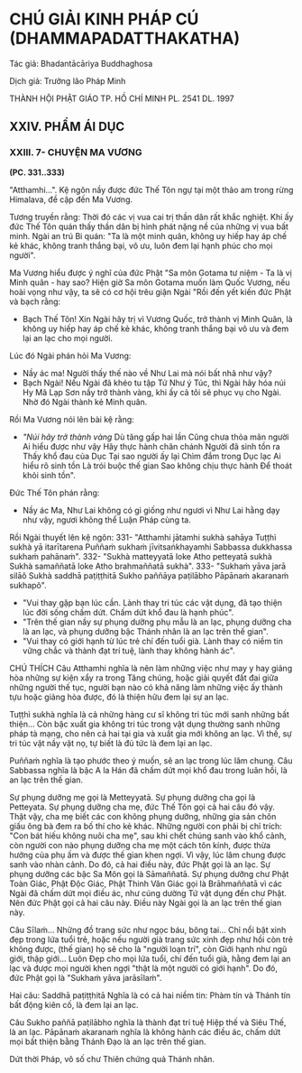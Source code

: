 # CHÚ GIẢI KINH PHÁP CÚ (DHAMMAPADATTHAKATHA)

Tác giả: Bhadantācāriya Buddhaghosa

Dịch giả: Trưởng lão Pháp Minh

THÀNH HỘI PHẬT GIÁO TP. HỒ CHÍ MINH
PL. 2541 DL. 1997

## XXIV. PHẨM ÁI DỤC

### XXIII. 7- CHUYỆN MA VƯƠNG

**(PC. 331..333)**

"Atthamhi...".
Kệ ngôn nầy được đức Thế Tôn ngự tại một thảo am trong rừng Himalava, đề cập đến Ma
Vương.

Tương truyền rằng: Thời đó các vị vua cai trị thần dân rất khắc nghiệt. Khi ấy đức Thế Tôn quán thấy thần dân bị hình phát nặng nề của những vị vua bất minh. Ngài an trú Bi quán: "Ta là một minh quân, không uy hiếp hay áp chế kẻ khác, không tranh thắng bại, vô ưu, luôn đem lại hạnh phúc cho mọi người".

Ma Vương hiểu được ý nghĩ của đức Phật "Sa môn Gotama tư niệm - Ta là vị Minh quân - hay sao? Hiện giờ Sa môn Gotama muốn làm Quốc Vương, nếu hoài vọng như vậy, ta sẽ có cơ hội trêu giận Ngài "Rồi đến yết kiến đức Phật và bạch rằng:

- Bạch Thế Tôn! Xin Ngài hãy trị vì Vương Quốc, trở thành vị Minh Quân, là không uy hiếp hay áp chế kẻ khác, không tranh thắng bại vô ưu và đem lại an lạc cho mọi người.

Lúc đó Ngài phán hỏi Ma Vương:

- Nầy ác ma! Người thấy thế nào về Như Lai mà nói bất nhã như vậy?
- Bạch Ngài! Nếu Ngài đã khéo tu tập Tứ Như ý Túc, thì Ngài hãy hóa núi Hy Mã Lạp Sơn nầy trở thành vàng, khi ấy cả tôi sẽ phục vụ cho Ngài. Nhờ đó Ngài thành kẻ Minh quân.

Rồi Ma Vương nói lên bài kệ rằng:

- _"Núi hãy trở thành vàng_
  Dù tăng gấp hai lần
  Cũng chưa thỏa mãn người
  Ai hiểu được như vậy
  Hãy thực hành chân chánh
  Người đã sinh tồn ra
  Thấy khổ đau của Dục
  Tại sao người ấy lại
  Chìm đắm trong Dục lạc
  Ai hiểu rõ sinh tồn
  Là trói buộc thế gian
  Sao không chịu thực hành Để thoát khỏi sinh tồn".

Đức Thế Tôn phán rằng:

- Nầy ác Ma, Như Lai không có gì giống như ngươi vì Như Lai hằng dạy như vậy, ngươi không thể Luận Pháp cùng ta.

Rồi Ngài thuyết lên kệ ngôn: 331- "Atthamhi jātamhi sukhà sahāya
Tuṭṭhì sukhà yā itarītarena
Puññaṁ sukhaṁ jīvitsaṅkhayamhi
Sabbassa dukkhassa sukhaṁ pahānaṁ". 332- "Sukhà matteyyatā loke
Atho petteyatā sukhà
Sukhà samaññatā loke
Atho brahmaññatā sukhà". 333- "Sukhaṁ yāva jarā silāô
Sukhà saddhā paṭiṭṭhitā
Sukho paññāya paṭilābho
Pāpānaṁ akaranaṁ sukhapô".

- "Vui thay gặp bạn lúc cần. Lành thay tri túc các vật dụng, đã tạo thiện lúc đời sống chấm dứt.
  Chấm dứt khổ đau là hạnh phúc".
- "Trên thế gian nầy sự phụng dưỡng phụ mẫu là an lạc, phụng dưỡng cha là an lạc, và phụng dưỡng bậc Thánh nhân là an lạc trên thế gian".
- "Vui thay có giới hạnh từ lúc trẻ chí đến tuổi già. Lành thay có niềm tin vững chắc và thành đạt trí tuệ, lành thay không hành ác".

CHÚ THÍCH
Câu Atthamhi nghĩa là nên làm những việc như may y hay giảng hòa những sự kiện xẩy ra trong
Tăng chúng, hoặc giải quyết đất đai giữa những người thế tục, người bạn nào có khả năng làm những việc ấy thành tựu hoặc giảng hòa được, đó là thiện hữu đem lại sự an lạc.

Tuṭṭhì sukhà nghĩa là cả những hàng cư sĩ không tri túc mới sanh những bất thiện... Còn bậc xuất gia không tri túc trong vật dụng thường sanh những pháp tà mạng, cho nên cả hai tại gia và xuất gia mới không an lạc. Vì thế, sự tri túc vật nầy vật nọ, tự biết là đủ tức là đem lại an lạc.

Puññaṁ nghĩa là tạo phước theo ý muốn, sẽ an lạc trong lúc lâm chung.
Câu Sabbassa nghĩa là bậc A la Hán đã chấm dứt mọi khổ đau trong luân hồi, là an lạc trên thế gian.

Sự phụng dưỡng mẹ gọi là Metteyyatā.
Sự phụng dưỡng cha gọi là Petteyata.
Sự phụng dưỡng cha mẹ, đức Thế Tôn gọi cả hai câu đó vậy. Thật vậy, cha mẹ biết các con không phụng dưỡng, những gia sản chôn giấu ông bà đem ra bố thí cho kẻ khác. Những người con phải bị chỉ trích: "Con bát hiếu không nuôi cha mẹ", sau khi chết chúng sanh vào khổ cảnh, còn người con nào phụng dưỡng cha mẹ một cách tôn kính, được thừa hưởng của phụ ấm và được thế gian khen ngợi. Vì vậy, lúc lâm chung được sanh vào nhàn cảnh. Do đó, cả hai điều này, đức Phật gọi là an lạc. Sự phụng dưỡng các bậc Sa Môn gọi là Sāmaññatā. Sự phụng dưỡng chư Phật Toàn Giác,
Phật Độc Giác, Phật Thinh Văn Giác gọi là Brāhmaññatā vì các Ngài đã chấm dứt mọi điều ác, như cúng dường Tứ vật dụng đến chư Phật. Nên đức Phật gọi cả hai câu này. Điều này Ngài gọi là an lạc trên thế gian này.

Câu Sīlaṁ... Những đồ trang sức như ngọc báu, bông tai... Chỉ nổi bật xinh đẹp trong lứa tuổi trẻ, hoặc nếu người già trang sức xinh đẹp như hồi còn trẻ không được, (thế gian) họ sẽ cho là "người loạn trí", còn Giới hạnh như ngũ giới, thập giới... Luôn Đẹp cho mọi lứa tuổi, chí đến tuổi già, hằng đem lại an lạc và được mọi người khen ngợi "thật là một người có giới hạnh". Do đó, đức Phật gọi là "Sukhaṁ yāva jarāsīlaṁ".

Hai câu: Saddhā paṭiṭṭhitā Nghĩa là có cả hai niềm tin: Phàm tín và Thánh tín bất động kiên cố, là đem lại an lạc.

Câu Sukho paññā paṭilābho nghĩa là thành đạt trí tuệ Hiệp thế và Siêu Thế, là an lạc.
Pāpānaṁ akaranaṁ nghĩa là không hành các điều ác, chấm dứt mọi bất thiện bằng Thánh Đạo là an lạc trên thế gian.

Dứt thời Pháp, vô số chư Thiên chứng quả Thánh nhân.
